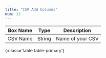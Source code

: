 ```yaml
---
title: "CSV Add Columns"
num: 13
---
```


| Box Name | Type | Description | 
|-------|--------|--------
|CSV Name|String|Name of your CSV
{:class='table table-primary'}









